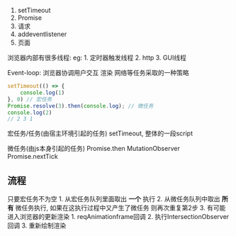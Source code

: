 1. setTimeout
2. Promise
3. 请求
4. addeventlistener
5. 页面

浏览器内部有很多线程:
eg: 1. 定时器触发线程
    2. http
    3. GUI线程

Event-loop: 浏览器协调用户交互 渲染 网络等任务采取的一种策略

```js
setTimeout(() => {
    console.log(1)
}, 0) // 宏任务
Promise.resolve(3).then(console.log); // 微任务
console.log(2)
// 2 3 1
```
宏任务/任务(由宿主环境引起的任务)
setTimeout, 整体的一段script

微任务(由js本身引起的任务)
Promise.then  MutationObserver Promise.nextTick

## 流程
只要宏任务不为空
    1. 从宏任务队列里面取出 **一个** 执行
    2. 从微任务队列中取出 **所有** 微任务执行, 如果在这执行过程中又产生了微任务 则再次重复第2步
    3. 有可能进入浏览器的更新渲染
        1. reqAnimationframe回调
        2. 执行IntersectionObserver回调
        3. 重新绘制渲染
